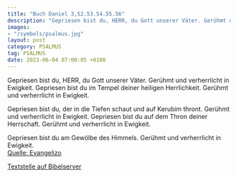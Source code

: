 ```yaml
---
title: "Buch Daniel 3,52.53.54.55.56"
description: "Gepriesen bist du, HERR, du Gott unserer Väter. Gerühmt und verherrlicht in Ewigkeit. Gepriesen bist du im Tempel deiner heiligen Herrlichkeit. Gerühmt und verherrlicht in Ewigkeit.  Gepriesen bist du, der in die Tiefen schaut und auf Kerubim thront. Gerühmt und verherrlicht in E...."
images:
- "/symbols/psalmus.jpg"
layout: post
category: PSALMUS
tag: PSALMUS
date: 2023-06-04 07:00:05 +0100
---
```

Gepriesen bist du, HERR, du Gott unserer Väter. Gerühmt und verherrlicht in Ewigkeit.
Gepriesen bist du im Tempel deiner heiligen Herrlichkeit. Gerühmt und verherrlicht in Ewigkeit.

Gepriesen bist du, der in die Tiefen schaut und auf Kerubim thront. Gerühmt und verherrlicht in Ewigkeit.<!--more-->
Gepriesen bist du auf dem Thron deiner Herrschaft. Gerühmt und verherrlicht in Ewigkeit.

Gepriesen bist du am Gewölbe des Himmels. Gerühmt und verherrlicht in Ewigkeit.<br>
[Quelle: Evangelizo](https://evangeliumtagfuertag.org/DE/gospel)

[Textstelle auf Bibelserver](https://www.bibleserver.com/EU/ps3,52.53.54.55.56)
